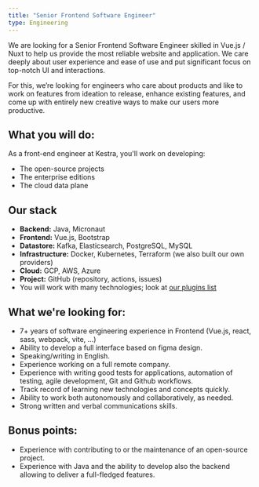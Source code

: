 ```yaml
---
title: "Senior Frontend Software Engineer"
type: Engineering
---
```


We are looking for a Senior Frontend Software Engineer skilled in Vue.js / Nuxt to help us provide the most reliable website and application. We care deeply about user experience and ease of use and put significant focus on top-notch UI and interactions.

For this, we’re looking for engineers who care about products and like to work on features from ideation to release, enhance existing features, and come up with entirely new creative ways to make our users more productive.


## What you will do:
As a front-end engineer at Kestra, you'll work on developing:
- The open-source projects
- The enterprise editions
- The cloud data plane

## Our stack

- **Backend:** Java, Micronaut
- **Frontend:** Vue.js, Bootstrap
- **Datastore:** Kafka, Elasticsearch, PostgreSQL, MySQL
- **Infrastructure:** Docker, Kubernetes, Terraform (we also built our own providers)
- **Cloud:** GCP, AWS, Azure
- **Project:** GitHub (repository, actions, issues)
- You will work with many technologies; look at [our plugins list](https://kestra.io/plugins)

## What we're looking for:
- 7+ years of software engineering experience in Frontend (Vue.js, react, sass, webpack, vite, …)
- Ability to develop a full interface based on figma design.
- Speaking/writing in English.
- Experience working on a full remote company.
- Experience with writing good tests for applications, automation of testing, agile development, Git and Github workflows.
- Track record of learning new technologies and concepts quickly.
- Ability to work both autonomously and collaboratively, as needed.
- Strong written and verbal communications skills.


## Bonus points:
- Experience with contributing to or the maintenance of an open-source project.
- Experience with Java and the ability to develop also the backend allowing to deliver a full-fledged features.